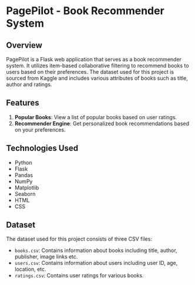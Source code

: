 # PagePilot - Book Recommender System

## Overview
PagePilot is a Flask web application that serves as a book recommender system. It utilizes item-based collaborative filtering to recommend books to users based on their preferences. The dataset used for this project is sourced from Kaggle and includes various attributes of books such as title, author and ratings.

## Features
1. **Popular Books**: View a list of popular books based on user ratings.
2. **Recommender Engine**: Get personalized book recommendations based on your preferences.

## Technologies Used
- Python
- Flask
- Pandas
- NumPy
- Matplotlib
- Seaborn
- HTML
- CSS

## Dataset
The dataset used for this project consists of three CSV files:
- `books.csv`: Contains information about books including title, author, publisher, image links etc.
- `users.csv`: Contains information about users including user ID, age, location, etc.
- `ratings.csv`: Contains user ratings for various books.
